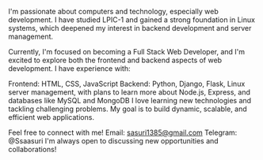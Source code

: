 
I'm passionate about computers and technology, especially web development. I have studied LPIC-1 and gained a strong foundation in Linux systems, which deepened my interest in backend development and server management.

Currently, I'm focused on becoming a Full Stack Web Developer, and I'm excited to explore both the frontend and backend aspects of web development. I have experience with:

Frontend: HTML, CSS, JavaScript
Backend: Python, Django, Flask, Linux server management, with plans to learn more about Node.js, Express, and databases like MySQL and MongoDB
I love learning new technologies and tackling challenging problems. My goal is to build dynamic, scalable, and efficient web applications.

Feel free to connect with me!
Email: sasuri1385@gmail.com
Telegram: @Ssaasuri
I'm always open to discussing new opportunities and collaborations!



